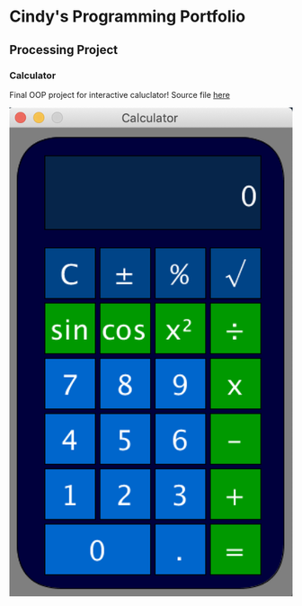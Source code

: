 # Cindy's Programming Portfolio

## Processing Project

### Calculator
Final OOP project for interactive caluclator! Source file [here](https://github.com/cindydtra/ProgrammingPortfolio2021/tree/gh-pages/src/Calculator)

![Calculator](https://github.com/cindydtra/ProgrammingPortfolio2021/blob/gh-pages/Images/Calc.png)
